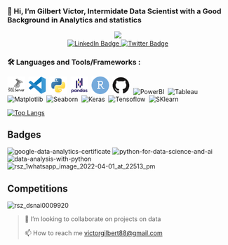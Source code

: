 ### 👋 Hi, I’m Gilbert Victor, Intermidate Data Scientist with a Good Background in Analytics and statistics

<div id="header" align="center">
  <img src="https://media.giphy.com/media/M9gbBd9nbDrOTu1Mqx/giphy.gif" width="100"/>
</div>

<div id="badges" align="center">
  <a href="https://www.linkedin.com/in/victor-gilbert-ab1059229">
    <img src="https://img.shields.io/badge/LinkedIn-blue?style=for-the-badge&logo=linkedin&logoColor=white" alt="LinkedIn Badge"/>
  </a>
 
  <a href="https://twitter.com/victorxgilbert">
    <img src="https://img.shields.io/badge/Twitter-blue?style=for-the-badge&logo=twitter&logoColor=white" alt="Twitter Badge"/>
  </a>
</div>

### :hammer_and_wrench: Languages and Tools/Frameworks :
<div>
  
  <img src="https://github.com/devicons/devicon/blob/master/icons/microsoftsqlserver/microsoftsqlserver-plain-wordmark.svg" title="MS SqlServer" alt="MS SqlServer" width="40" height="40"/>&nbsp;
  <img src="https://github.com/devicons/devicon/blob/master/icons/vscode/vscode-original.svg" title="VSCode"  alt="VSCode" width="40" height="40"/>&nbsp;
  <img src="https://github.com/devicons/devicon/blob/master/icons/python/python-original.svg" title="Python" alt="Python" width="40" height="40"/>&nbsp;
  <img src="https://github.com/devicons/devicon/blob/master/icons/pandas/pandas-original-wordmark.svg" title="Pandas" alt="Pandas" width="40" height="40"/>&nbsp;
  <img src="https://github.com/devicons/devicon/blob/master/icons/rstudio/rstudio-original.svg" title="RStudio" alt="RStudio" width="40" height="40"/>&nbsp;
  <img src="https://github.com/devicons/devicon/blob/master/icons/github/github-original.svg" title="Github" alt="Github" width="40" height="40"/>&nbsp;
  <img src="https://www.inogic.com//assets/img/services/bg10.svg" title="PowerBI" alt="PowerBI" width="40" height="40"/>&nbsp;
  <img src="https://zappysys.com/blog/wp-content/uploads/2018/06/tableau-integration-logo.png" title="Tableau" alt="Tableau" width="40" height="40"/>&nbsp;
  <img src="https://matplotlib.org/stable/_images/sphx_glr_logos2_003.png" title="Matplotlib" alt="Matplotlib" width="200" height="40"/>&nbsp;
  <img src="https://seaborn.pydata.org/_images/logo-tall-lightbg.svg"  title="Seaborn" alt="Seaborn" width="40" height="40"/>&nbsp;
  <img src="https://upload.wikimedia.org/wikipedia/commons/thumb/a/ae/Keras_logo.svg/2048px-Keras_logo.svg.png" title="Keras" alt="Keras" width="40" height="40"/>&nbsp;
  <img src="https://upload.wikimedia.org/wikipedia/commons/thumb/2/2d/Tensorflow_logo.svg/1200px-Tensorflow_logo.svg.png" title="Tensorflow"  alt="Tensoflow" width="40" height="40"/>&nbsp;
  <img src="https://upload.wikimedia.org/wikipedia/commons/thumb/0/05/Scikit_learn_logo_small.svg/1280px-Scikit_learn_logo_small.svg.png" title="Sklearn" alt="SKlearn" width="70" height="40"/>
  
</div>

[![Top Langs](https://github-readme-stats.vercel.app/api/top-langs/?username=gilbertxvictor&layout=compact&theme=vision-friendly-dark)](https://github.com/anuraghazra/github-readme-stats)

## Badges 
![google-data-analytics-certificate](https://user-images.githubusercontent.com/98072583/198278069-94510cce-7816-42ff-97e7-a9f18cf441ae.png)
![python-for-data-science-and-ai](https://user-images.githubusercontent.com/98072583/198280242-2a119aa5-602a-4ac3-b5d0-e93af06a55c8.png)
![data-analysis-with-python](https://user-images.githubusercontent.com/98072583/198280234-02a926f5-cffe-4216-a4c3-c977259ee06d.png)
![rsz_1whatsapp_image_2022-04-01_at_22513_pm](https://user-images.githubusercontent.com/98072583/198285920-2a851732-3cc7-4eff-b3c7-8d0db78fa666.png)


## Competitions
![rsz_dsnai0009920](https://user-images.githubusercontent.com/98072583/198279685-548df1e8-e9e8-42fc-8fc4-673c7f6a8743.png)


>  💞️ I’m looking to collaborate on projects on data
>  
>  📫 How to reach me victorgilbert88@gmail.com







<!---
gilbertxvictor/gilbertxvictor is a ✨ special ✨ repository because its `README.md` (this file) appears on your GitHub profile.
You can click the Preview link to take a look at your changes.
--->
